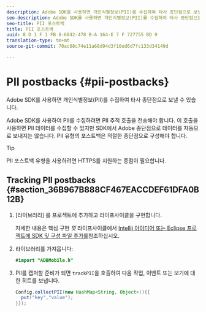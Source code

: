 ```yaml
---
description: Adobe SDK를 사용하면 개인식별정보(PII)를 수집하여 타사 종단점으로 보낼 수 있습니다.
seo-description: Adobe SDK를 사용하면 개인식별정보(PII)를 수집하여 타사 종단점으로 보낼 수 있습니다.
seo-title: PII 포스트백
title: PII 포스트백
uuid: 8 D 1 F 1 FB 8-6842-478 B-A 164-E 7 F 727755 BD 9
translation-type: tm+mt
source-git-commit: 70ac08c74e11a68d94d3f10ed6d7fc133d34149d

---
```



# PII postbacks {#pii-postbacks}

Adobe SDK를 사용하면 개인식별정보(PII)를 수집하여 타사 종단점으로 보낼 수 있습니다.

Adobe SDK를 사용하여 PII를 수집하려면 PII 추적 호출을 전송해야 합니다. 이 호출을 사용하면 PII 데이터를 수집할 수 있지만 SDK에서 Adobe 종단점으로 데이터를 자동으로 보내지는 않습니다. PII 유형의 포스트백은 적절한 종단점으로 구성해야 합니다.

>[!TIP]
>
>PII 포스트백 유형을 사용하려면 HTTPS를 지원하는 종점이 필요합니다.

## Tracking PII postbacks {#section_36B967B888CF467EACCDEF61DFA0B12B}

1. [라이브러리] 를 프로젝트에 추가하고 라이프사이클을 구현합니다.

   자세한 내용은 핵심 구현 *및* 라이프사이클에서 [Intellij 아이디어 또는 Eclipse 프로젝트에 SDK 및 구성 파일 추가를](/help/android/getting-started/dev-qs.md)참조하십시오.

1. 라이브러리를 가져옵니다:

   ```java
   #import "ADBMobile.h"
   ```

1. PII를 캡처할 준비가 되면 `trackPII`을 호출하여 다음 작업, 이벤트 또는 보기에 대한 히트를 보냅니다.

   ```java
   Config.collectPII(new HashMap<String, Object>(){{
     put("key","value");
   }});
   ```


